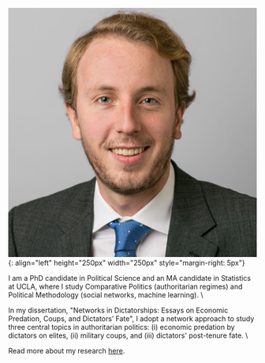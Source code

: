 ![portrait](/assets/Potrait_Formal_Square.jpg){: align="left" height="250px" width="250px" style="margin-right: 5px"}

I am a PhD candidate in Political Science and an MA candidate in Statistics at UCLA, where I study Comparative Politics (authoritarian regimes) and Political Methodology (social networks, machine learning). \\

In my dissertation, "Networks in Dictatorships: Essays on Economic Predation, Coups, and Dictators’ Fate", I adopt a network approach to study three central topics in authoritarian politics: (i) economic predation by dictators on elites, (ii) military coups, and (iii) dictators' post-tenure fate. \\

Read more about my research <a href="/research">here</a>.
